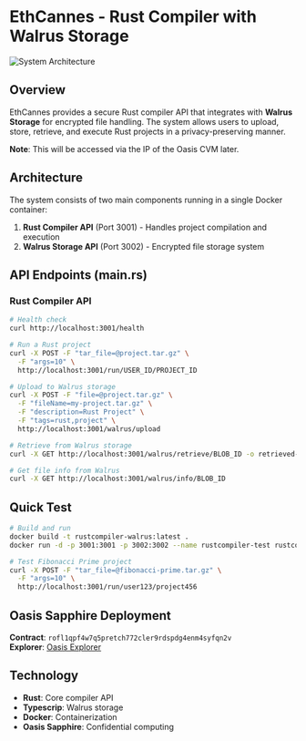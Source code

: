 # EthCannes - Rust Compiler with Walrus Storage

![System Architecture](https://i.ibb.co/ZRWFGfDg/ZKtee-landscape-1.png)

## Overview

EthCannes provides a secure Rust compiler API that integrates with **Walrus Storage** for encrypted file handling. The system allows users to upload, store, retrieve, and execute Rust projects in a privacy-preserving manner.

**Note**: This will be accessed via the IP of the Oasis CVM later.

## Architecture

The system consists of two main components running in a single Docker container:

1. **Rust Compiler API** (Port 3001) - Handles project compilation and execution
2. **Walrus Storage API** (Port 3002) - Encrypted file storage system

## API Endpoints (main.rs)

### Rust Compiler API

```bash
# Health check
curl http://localhost:3001/health

# Run a Rust project
curl -X POST -F "tar_file=@project.tar.gz" \
  -F "args=10" \
  http://localhost:3001/run/USER_ID/PROJECT_ID

# Upload to Walrus storage
curl -X POST -F "file=@project.tar.gz" \
  -F "fileName=my-project.tar.gz" \
  -F "description=Rust Project" \
  -F "tags=rust,project" \
  http://localhost:3001/walrus/upload

# Retrieve from Walrus storage
curl -X GET http://localhost:3001/walrus/retrieve/BLOB_ID -o retrieved-project.tar.gz

# Get file info from Walrus
curl -X GET http://localhost:3001/walrus/info/BLOB_ID
```

## Quick Test

```bash
# Build and run
docker build -t rustcompiler-walrus:latest .
docker run -d -p 3001:3001 -p 3002:3002 --name rustcompiler-test rustcompiler-walrus:latest

# Test Fibonacci Prime project
curl -X POST -F "tar_file=@fibonacci-prime.tar.gz" \
  -F "args=10" \
  http://localhost:3001/run/user123/project456
```

## Oasis Sapphire Deployment

**Contract**: `rofl1qpf4w7q5pretch772cler9rdspdg4enm4syfqn2v`  
**Explorer**: [Oasis Explorer](https://explorer.oasis.io/testnet/sapphire/rofl/app/rofl1qpf4w7q5pretch772cler9rdspdg4enm4syfqn2v?q=rofl1qpf4w7q5pretch772cler9rdspdg4enm4syfqn2v)

## Technology

- **Rust**: Core compiler API
- **Typescrip**: Walrus storage
- **Docker**: Containerization
- **Oasis Sapphire**: Confidential computing